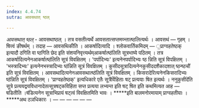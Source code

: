 ```yaml
---
index: 4.4.74
sutra: आवसथात् ष्ठल्

---
```

_आवसथात् ष्ठल्_ - आवसथाष्ठल् । तत्र वसतीत्यर्थे आवसतात्सप्तमय्न्तात्ष्ठलित्यर्थः । आवसथं — गृहम् । षित्त्वं ङीषर्थम् । तदाह — आवसथिकीति । आकर्षादित्यादि । श्लोकवार्तिकमिदम् — ॒प्राग्वहतेष्ठक् इत्यादौ ठगिति वा ष्ठगिति छेद इति संशयनिवृत्त्यर्थम्आकर्षात्ष्ठ॑लिति सूत्रभाष्ये पठितम् । तत्र आकर्षादित्यनेनआकर्षात्ष्ठ॑लिति सूत्रं विवक्षितम् । 'पर्पादिभ्यः' इत्यनेनपर्पादिभ्यः ष्ठ न्निति सूत्रं विपक्षितम् । 'भस्त्रादिभ्यः' इत्यनेनभस्त्रादिभ्यः ष्ठ॑न्निति सूत्रं विवक्षितम् । कुसीदसूत्रादित्यनेनकुसीददशैकादशात् ष्ठन्ष्ठचौ॑ इति सूत्रं विवक्षितम् । आवसथादित्यनेनआवसथात्ष्ठ॑लिति सूत्रं विवक्षितम् । किसरादेरित्यनेनकिसरादिभ्यः ष्ठ॑न्निति सूत्रं विवक्षितम् । 'प्राग्वहतेष्ठक्' इत्यधिकारे एतैः सूत्रैर्विहिताः षट् प्रत्ययाः षित इत्यर्थः । ननुकुसीदे॑ति सूत्रे प्रत्ययद्वयविधानादेतत्सूत्रषट्कविहिता सप्त प्रत्यया लभ्यन्त इति षट् षित इति कथमित्यत आह — षडितीति ।ष॑डित्यनेन सूत्राभिप्रायं षट्त्वं विवक्षितमिति भावः । *****इति बालमनोरमायाम् प्राग्वहतीयाः ।*****अथ ठञधिकारः ।  —  —  —  —  —  —